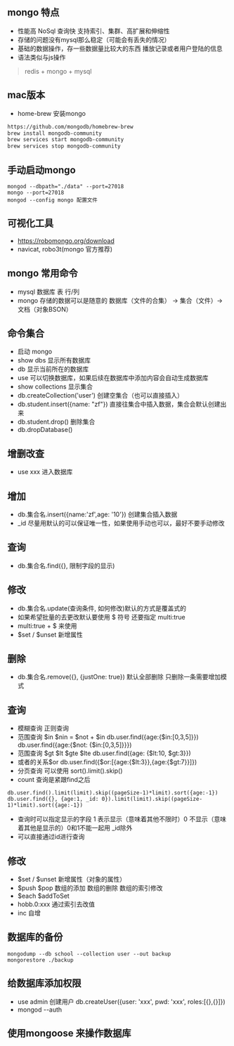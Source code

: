 ## mongo 特点
- 性能高 NoSql 查询快 支持索引、集群、高扩展和伸缩性
- 存储的问题没有mysql那么稳定（可能会有丢失的情况）
- 基础的数据操作，存一些数据量比较大的东西 播放记录或者用户登陆的信息
- 语法类似与js操作

> redis + mongo + mysql
## mac版本 
- home-brew 安装mongo 
``` bash
https://github.com/mongodb/homebrew-brew
brew install mongodb-community
brew services start mongodb-community
brew services stop mongodb-community
```

## 手动启动mongo
```
mongod --dbpath="./data" --port=27018
mongo --port=27018
mongod --config mongo 配置文件
```

## 可视化工具
- https://robomongo.org/download
- navicat, robo3t(mongo 官方推荐)

## mongo 常用命令
- mysql 数据库 表 行/列
- mongo 存储的数据可以是随意的 数据库（文件的合集） -> 集合（文件）-> 文档（对象BSON）

## 命令集合
- 启动 mongo
- show dbs 显示所有数据库
- db 显示当前所在的数据库
- use <xxx> 可以切换数据库，如果后续在数据库中添加内容会自动生成数据库
- show collections 显示集合
- db.createCollection('user') 创建空集合（也可以直接插入）
- db.student.insert({name: "zf"}) 直接往集合中插入数据，集合会默认创建出来
- db.student.drop() 删除集合
- db.dropDatabase() 

## 增删改查
- use xxx 进入数据库

## 增加
- db.集合名.insert({name:'zf',age: '10'}) 创建集合插入数据
- _id 尽量用默认的可以保证唯一性，如果使用手动也可以，最好不要手动修改

## 查询
- db.集合名.find({}, 限制字段的显示)

## 修改
- db.集合名.update(查询条件, 如何修改)默认的方式是覆盖式的
- 如果希望批量的去更改默认要使用 $ 符号 还要指定 multi:true
- multi:true + $ 来使用
- $set / $unset 新增属性

## 删除
- db.集合名.remove({}, {justOne: true}) 默认全部删除 只删除一条需要增加模式


## 查询
- 模糊查询 正则查询
- 范围查询 $in $nin = $not + $in  db.user.find({age:{$in:[0,3,5]}})
db.user.find({age:{$not: {$in:[0,3,5]}}})
- 范围查询 $gt $lt $gte $lte 
db.user.find({age: {$lt:10, $gt:3}})
- 或者的关系$or
db.user.find({$or:[{age:{$lt:3}},{age:{$gt:7}}]})
- 分页查询 可以使用 sort().limit().skip()
- count 查询是紧跟find之后
```
db.user.find().limit(limit).skip((pageSize-1)*limit).sort({age:-1})
db.user.find({}, {age:1, _id: 0}).limit(limit).skip((pageSize-1)*limit).sort({age:-1})
```
- 查询时可以指定显示的字段 1 表示显示（意味着其他不限时）0 不显示（意味着其他是显示的）0和1不能一起用 _id除外
- 可以直接通过id进行查询

## 修改
- $set / $unset 新增属性（对象的属性）
- $push $pop 数组的添加 数组的删除 数组的索引修改
- $each $addToSet
- hobb.0:xxx 通过索引去改值
- inc 自增


## 数据库的备份
```
mongodump --db school --collection user --out backup
mongorestore ./backup
```
## 给数据库添加权限
- use admin 创建用户 db.createUser({user: 'xxx', pwd: 'xxx', roles:[{},{}]})
- mongod --auth

## 使用mongoose 来操作数据库